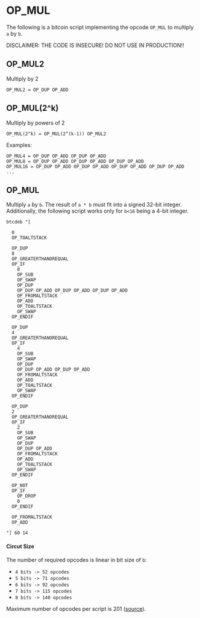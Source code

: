 # OP_MUL
The following is a bitcoin script implementing the opcode `OP_MUL` to multiply `a` by `b`. 

DISCLAIMER: THE CODE IS INSECURE! DO NOT USE IN PRODUCTION!!

## OP_MUL2
Multiply by 2
```
OP_MUL2 = OP_DUP OP_ADD
```

## OP_MUL(2^k)
Multiply by powers of 2
```
OP_MUL(2^k) = OP_MUL(2^(k-1)) OP_MUL2 
```

Examples:
```
OP_MUL4 = OP_DUP OP_ADD OP_DUP OP_ADD
OP_MUL8 = OP_DUP OP_ADD OP_DUP OP_ADD OP_DUP OP_ADD
OP_MUL16 = OP_DUP OP_ADD OP_DUP OP_ADD OP_DUP OP_ADD OP_DUP OP_ADD
...
```

## OP_MUL
Multiply `a` by `b`. The result of `a * b` must fit into a signed 32-bit integer.
Additionally, the following script works only for `b<16` being a 4-bit integer.

```
btcdeb "[

  0 
  OP_TOALTSTACK

  OP_DUP
  8
  OP_GREATERTHANOREQUAL
  OP_IF
    8 
    OP_SUB
    OP_SWAP
    OP_DUP 
    OP_DUP OP_ADD OP_DUP OP_ADD OP_DUP OP_ADD
    OP_FROMALTSTACK
    OP_ADD
    OP_TOALTSTACK
    OP_SWAP
  OP_ENDIF

  OP_DUP
  4
  OP_GREATERTHANOREQUAL
  OP_IF
    4 
    OP_SUB
    OP_SWAP
    OP_DUP 
    OP_DUP OP_ADD OP_DUP OP_ADD
    OP_FROMALTSTACK
    OP_ADD
    OP_TOALTSTACK
    OP_SWAP
  OP_ENDIF

  OP_DUP
  2
  OP_GREATERTHANOREQUAL
  OP_IF
    2 
    OP_SUB
    OP_SWAP
    OP_DUP 
    OP_DUP OP_ADD
    OP_FROMALTSTACK
    OP_ADD
    OP_TOALTSTACK
    OP_SWAP
  OP_ENDIF

  OP_NOT
  OP_IF
    OP_DROP
    0
  OP_ENDIF

  OP_FROMALTSTACK
  OP_ADD

"] 60 14
```

#### Circut Size 
The number of required opcodes is linear in bit size of `b`:
- `4 bits -> 52 opcodes`
- `5 bits -> 71 opcodes`
- `6 bits -> 92 opcodes`
- `7 bits -> 115 opcodes`
- `8 bits -> 140 opcodes`

Maximum number of opcodes per script is 201 ([source](https://bitcoin.stackexchange.com/questions/38230/maximum-number-of-op-codes-in-script)).
